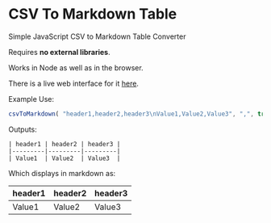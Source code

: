 # CSV To Markdown Table

Simple JavaScript CSV to Markdown Table Converter

Requires **no external libraries**.

Works in Node as well as in the browser.

There is a live web interface for it [here](https://donatstudios.com/CsvToMarkdownTable).


Example Use:

```js
csvToMarkdown( "header1,header2,header3\nValue1,Value2,Value3", ",", true);
```

Outputs:

```
| header1 | header2 | header3 | 
|---------|---------|---------| 
| Value1  | Value2  | Value3  | 
```

Which displays in markdown as:

| header1 | header2 | header3 | 
|---------|---------|---------| 
| Value1  | Value2  | Value3  | 
